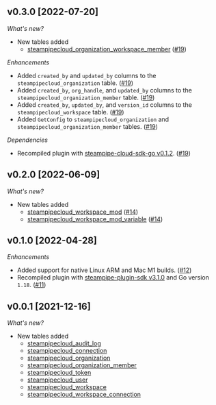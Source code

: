 ## v0.3.0 [2022-07-20]

_What's new?_

- New tables added
  - [steampipecloud_organization_workspace_member](https://hub.steampipe.io/plugins/turbot/steampipecloud/tables/steampipecloud_organization_workspace_member) ([#19](https://github.com/turbot/steampipe-plugin-steampipecloud/pull/19))

_Enhancements_

- Added `created_by` and `updated_by` columns to the `steampipecloud_organization` table. ([#19](https://github.com/turbot/steampipe-plugin-steampipecloud/pull/19))
- Added `created_by`, `org_handle`, and `updated_by` columns to the `steampipecloud_organization_member` table. ([#19](https://github.com/turbot/steampipe-plugin-steampipecloud/pull/19))
- Added `created_by`, `updated_by`, and `version_id` columns to the `steampipecloud_workspace` table. ([#19](https://github.com/turbot/steampipe-plugin-steampipecloud/pull/19))
- Added `GetConfig` to `steampipecloud_organization` and `steampipecloud_organization_member` tables. ([#19](https://github.com/turbot/steampipe-plugin-steampipecloud/pull/19))

_Dependencies_

- Recompiled plugin with [steampipe-cloud-sdk-go v0.1.2](https://github.com/turbot/steampipe-cloud-sdk-go/blob/main/CHANGELOG.md#012-2022-07-19). ([#19](https://github.com/turbot/steampipe-plugin-steampipecloud/pull/19))

## v0.2.0 [2022-06-09]

_What's new?_

- New tables added
  - [steampipecloud_workspace_mod](https://hub.steampipe.io/plugins/turbot/steampipecloud/tables/steampipecloud_workspace_mod) ([#14](https://github.com/turbot/steampipe-plugin-steampipecloud/pull/14))
  - [steampipecloud_workspace_mod_variable](https://hub.steampipe.io/plugins/turbot/steampipecloud/tables/steampipecloud_workspace_mod_variable) ([#14](https://github.com/turbot/steampipe-plugin-steampipecloud/pull/14))

## v0.1.0 [2022-04-28]

_Enhancements_

- Added support for native Linux ARM and Mac M1 builds. ([#12](https://github.com/turbot/steampipe-plugin-steampipecloud/pull/12))
- Recompiled plugin with [steampipe-plugin-sdk v3.1.0](https://github.com/turbot/steampipe-plugin-sdk/blob/main/CHANGELOG.md#v310--2022-03-30) and Go version `1.18`. ([#11](https://github.com/turbot/steampipe-plugin-steampipecloud/pull/11))

## v0.0.1 [2021-12-16]

_What's new?_

- New tables added
  - [steampipecloud_audit_log](https://hub.steampipe.io/plugins/turbot/steampipecloud/tables/steampipecloud_audit_log)
  - [steampipecloud_connection](https://hub.steampipe.io/plugins/turbot/steampipecloud/tables/steampipecloud_connection)
  - [steampipecloud_organization](https://hub.steampipe.io/plugins/turbot/steampipecloud/tables/steampipecloud_organization)
  - [steampipecloud_organization_member](https://hub.steampipe.io/plugins/turbot/steampipecloud/tables/steampipecloud_organization_member)
  - [steampipecloud_token](https://hub.steampipe.io/plugins/turbot/steampipecloud/tables/steampipecloud_token)
  - [steampipecloud_user](https://hub.steampipe.io/plugins/turbot/steampipecloud/tables/steampipecloud_user)
  - [steampipecloud_workspace](https://hub.steampipe.io/plugins/turbot/steampipecloud/tables/steampipecloud_workspace)
  - [steampipecloud_workspace_connection](https://hub.steampipe.io/plugins/turbot/steampipecloud/tables/steampipecloud_connection)
